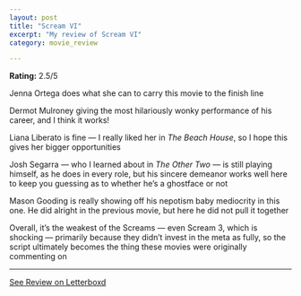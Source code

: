 ```yaml
---
layout: post
title: "Scream VI"
excerpt: "My review of Scream VI"
category: movie_review

---
```


**Rating:** 2.5/5

Jenna Ortega does what she can to carry this movie to the finish line

Dermot Mulroney giving the most hilariously wonky performance of his career, and I think it works!

Liana Liberato is fine — I really liked her in <i>The Beach House</i>, so I hope this gives her bigger opportunities

Josh Segarra — who I learned about in <i>The Other Two — </i>is still playing himself, as he does in every role, but his sincere demeanor works well here to keep you guessing as to whether he’s a ghostface or not

Mason Gooding is really showing off his nepotism baby mediocrity in this one. He did alright in the previous movie, but here he did not pull it together

Overall, it’s the weakest of the Screams — even Scream 3, which is shocking — primarily because they didn’t invest in the meta as fully, so the script ultimately becomes the thing these movies were originally commenting on

<hr>

[See Review on Letterboxd](https://boxd.it/3XYMDF)
